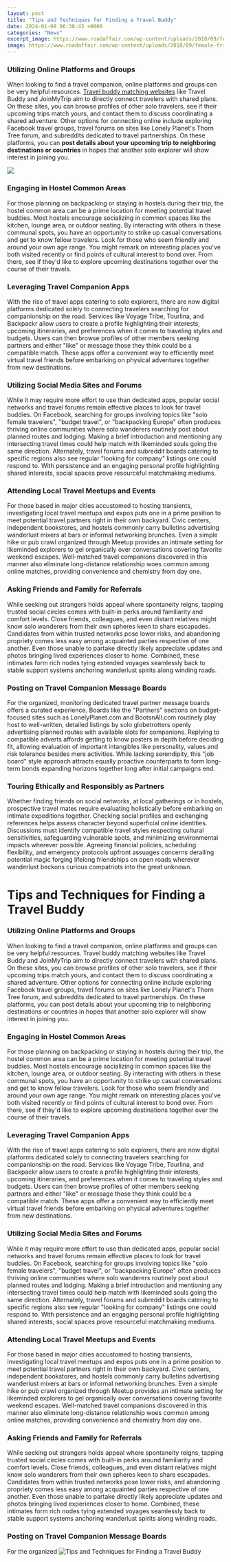 ```yaml
---
layout: post
title: "Tips and Techniques for Finding a Travel Buddy"
date: 2024-01-08 06:38:43 +0000
categories: "News"
excerpt_image: https://www.roadaffair.com/wp-content/uploads/2018/09/female-friends-cycling-shutterstock_453201358.jpg
image: https://www.roadaffair.com/wp-content/uploads/2018/09/female-friends-cycling-shutterstock_453201358.jpg
---
```


### Utilizing Online Platforms and Groups
When looking to find a travel companion, online platforms and groups can be very helpful resources. [Travel buddy matching websites](https://yt.io.vn/collection/abston) like Travel Buddy and JoinMyTrip aim to directly connect travelers with shared plans. On these sites, you can browse profiles of other solo travelers, see if their upcoming trips match yours, and contact them to discuss coordinating a shared adventure. Other options for connecting online include exploring Facebook travel groups, travel forums on sites like Lonely Planet's Thorn Tree forum, and subreddits dedicated to travel partnerships. On these platforms, you can **post details about your upcoming trip to neighboring destinations or countries** in hopes that another solo explorer will show interest in joining you. 

![](https://www.thebrokebackpacker.com/wp-content/uploads/2020/07/travel-buddy-cheers.jpg)
### Engaging in Hostel Common Areas
For those planning on backpacking or staying in hostels during their trip, the hostel common area can be a prime location for meeting potential travel buddies. Most hostels encourage socializing in common spaces like the kitchen, lounge area, or outdoor seating. By interacting with others in these communal spots, you have an opportunity to strike up casual conversations and get to know fellow travelers. Look for those who seem friendly and around your own age range. You might remark on interesting places you've both visited recently or find points of cultural interest to bond over. From there, see if they'd like to explore upcoming destinations together over the course of their travels.
### Leveraging Travel Companion Apps
With the rise of travel apps catering to solo explorers, there are now digital platforms dedicated solely to connecting travelers searching for companionship on the road. Services like Voyage Tribe, Tourlina, and Backpackr allow users to create a profile highlighting their interests, upcoming itineraries, and preferences when it comes to traveling styles and budgets. Users can then browse profiles of other members seeking partners and either "like" or message those they think could be a compatible match. These apps offer a convenient way to efficiently meet virtual travel friends before embarking on physical adventures together from new destinations.
### Utilizing Social Media Sites and Forums 
While it may require more effort to use than dedicated apps, popular social networks and travel forums remain effective places to look for travel buddies. On Facebook, searching for groups involving topics like "solo female travelers", "budget travel", or "backpacking Europe" often produces thriving online communities where solo wanderers routinely post about planned routes and lodging. Making a brief introduction and mentioning any intersecting travel times could help match with likeminded souls going the same direction. Alternately, travel forums and subreddit boards catering to specific regions also see regular "looking for company" listings one could respond to. With persistence and an engaging personal profile highlighting shared interests, social spaces prove resourceful matchmaking mediums.
### Attending Local Travel Meetups and Events
For those based in major cities accustomed to hosting transients, investigating local travel meetups and expos puts one in a prime position to meet potential travel partners right in their own backyard. Civic centers, independent bookstores, and hostels commonly carry bulletins advertising wanderlust mixers at bars or informal networking brunches. Even a simple hike or pub crawl organized through Meetup provides an intimate setting for likeminded explorers to gel organically over conversations covering favorite weekend escapes. Well-matched travel companions discovered in this manner also eliminate long-distance relationship woes common among online matches, providing convenience and chemistry from day one.
### Asking Friends and Family for Referrals 
While seeking out strangers holds appeal where spontaneity reigns, tapping trusted social circles comes with built-in perks around familiarity and comfort levels. Close friends, colleagues, and even distant relatives might know solo wanderers from their own spheres keen to share escapades. Candidates from within trusted networks pose lower risks, and abandoning propriety comes less easy among acquainted parties respective of one another. Even those unable to partake directly likely appreciate updates and photos bringing lived experiences closer to home. Combined, these intimates form rich nodes tying extended voyages seamlessly back to stable support systems anchoring wanderlust spirits along winding roads.
### Posting on Travel Companion Message Boards
For the organized, monitoring dedicated travel partner message boards offers a curated experience. Boards like the "Partners" sections on budget-focused sites such as LonelyPlanet.com and BootsnAll.com routinely play host to well-written, detailed listings by solo globetrotters openly advertising planned routes with available slots for companions. Replying to compatible adverts affords getting to know posters in depth before deciding fit, allowing evaluation of important intangibles like personality, values and risk tolerance besides mere activities. While lacking serendipity, this "job board" style approach attracts equally proactive counterparts to form long-term bonds expanding horizons together long after initial campaigns end.
### Touring Ethically and Responsibly as Partners
Whether finding friends on social networks, at local gatherings or in hostels, prospective travel mates require evaluating holistically before embarking on intimate expeditions together. Checking social profiles and exchanging references helps assess character beyond superficial online identities. Discussions must identify compatible travel styles respecting cultural sensitivities, safeguarding vulnerable spots, and minimizing environmental impacts wherever possible. Agreeing financial policies, scheduling flexibility, and emergency protocols upfront assuages concerns derailing potential magic forging lifelong friendships on open roads wherever wanderlust beckons curious compatriots into the great unknown.
# Tips and Techniques for Finding a Travel Buddy
### Utilizing Online Platforms and Groups
When looking to find a travel companion, online platforms and groups can be very helpful resources. Travel buddy matching websites like Travel Buddy and JoinMyTrip aim to directly connect travelers with shared plans. On these sites, you can browse profiles of other solo travelers, see if their upcoming trips match yours, and contact them to discuss coordinating a shared adventure. Other options for connecting online include exploring Facebook travel groups, travel forums on sites like Lonely Planet's Thorn Tree forum, and subreddits dedicated to travel partnerships. On these platforms, you can post details about your upcoming trip to neighboring destinations or countries in hopes that another solo explorer will show interest in joining you.
### Engaging in Hostel Common Areas 
For those planning on backpacking or staying in hostels during their trip, the hostel common area can be a prime location for meeting potential travel buddies. Most hostels encourage socializing in common spaces like the kitchen, lounge area, or outdoor seating. By interacting with others in these communal spots, you have an opportunity to strike up casual conversations and get to know fellow travelers. Look for those who seem friendly and around your own age range. You might remark on interesting places you've both visited recently or find points of cultural interest to bond over. From there, see if they'd like to explore upcoming destinations together over the course of their travels.
### Leveraging Travel Companion Apps
With the rise of travel apps catering to solo explorers, there are now digital platforms dedicated solely to connecting travelers searching for companionship on the road. Services like Voyage Tribe, Tourlina, and Backpackr allow users to create a profile highlighting their interests, upcoming itineraries, and preferences when it comes to traveling styles and budgets. Users can then browse profiles of other members seeking partners and either "like" or message those they think could be a compatible match. These apps offer a convenient way to efficiently meet virtual travel friends before embarking on physical adventures together from new destinations.
### Utilizing Social Media Sites and Forums  
While it may require more effort to use than dedicated apps, popular social networks and travel forums remain effective places to look for travel buddies. On Facebook, searching for groups involving topics like "solo female travelers", "budget travel", or "backpacking Europe" often produces thriving online communities where solo wanderers routinely post about planned routes and lodging. Making a brief introduction and mentioning any intersecting travel times could help match with likeminded souls going the same direction. Alternately, travel forums and subreddit boards catering to specific regions also see regular "looking for company" listings one could respond to. With persistence and an engaging personal profile highlighting shared interests, social spaces prove resourceful matchmaking mediums.
### Attending Local Travel Meetups and Events
For those based in major cities accustomed to hosting transients, investigating local travel meetups and expos puts one in a prime position to meet potential travel partners right in their own backyard. Civic centers, independent bookstores, and hostels commonly carry bulletins advertising wanderlust mixers at bars or informal networking brunches. Even a simple hike or pub crawl organized through Meetup provides an intimate setting for likeminded explorers to gel organically over conversations covering favorite weekend escapes. Well-matched travel companions discovered in this manner also eliminate long-distance relationship woes common among online matches, providing convenience and chemistry from day one. 
### Asking Friends and Family for Referrals  
While seeking out strangers holds appeal where spontaneity reigns, tapping trusted social circles comes with built-in perks around familiarity and comfort levels. Close friends, colleagues, and even distant relatives might know solo wanderers from their own spheres keen to share escapades. Candidates from within trusted networks pose lower risks, and abandoning propriety comes less easy among acquainted parties respective of one another. Even those unable to partake directly likely appreciate updates and photos bringing lived experiences closer to home. Combined, these intimates form rich nodes tying extended voyages seamlessly back to stable support systems anchoring wanderlust spirits along winding roads.
### Posting on Travel Companion Message Boards
For the organized
![Tips and Techniques for Finding a Travel Buddy](https://www.roadaffair.com/wp-content/uploads/2018/09/female-friends-cycling-shutterstock_453201358.jpg)